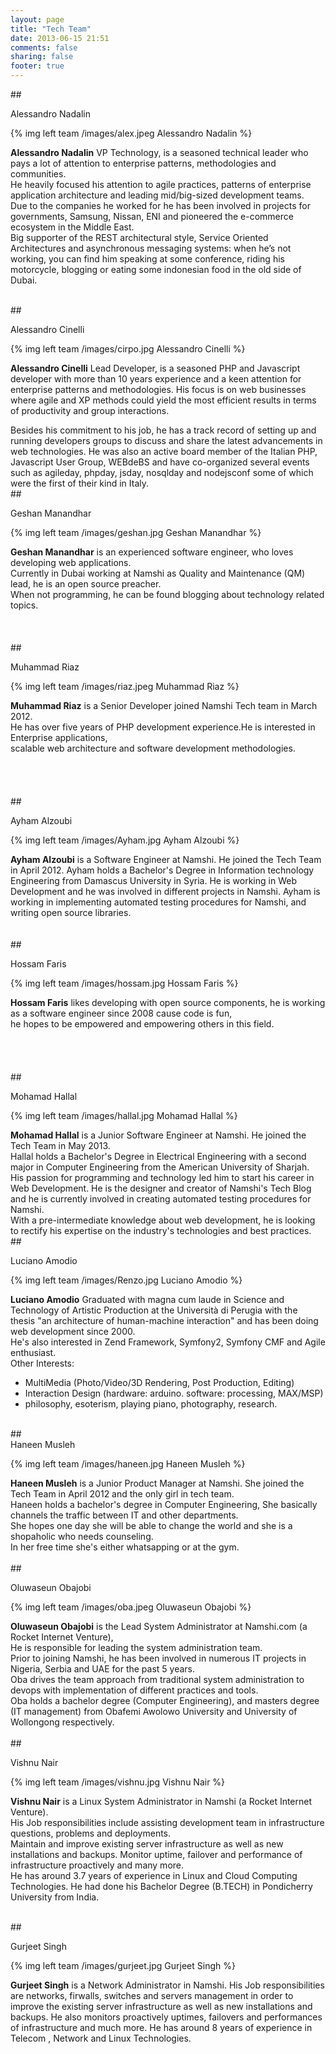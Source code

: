 ```yaml
---
layout: page
title: "Tech Team"
date: 2013-06-15 21:51
comments: false
sharing: false
footer: true
---
```

##<div id="Alessandro Nadalin">Alessandro Nadalin</div>

{% img left team /images/alex.jpeg Alessandro Nadalin %}

**Alessandro Nadalin** VP Technology, is a seasoned technical leader who pays a lot of attention to enterprise patterns, methodologies and communities.<br />
He heavily focused his attention to agile practices, patterns of enterprise application architecture and leading mid/big-sized development teams.<br />
Due to the companies he worked for he has been involved in projects for governments, Samsung, Nissan, ENI and pioneered the e-commerce ecosystem in the Middle East.<br />
Big supporter of the REST architectural style, Service Oriented Architectures and asynchronous messaging systems: when he’s not working, you can find him speaking at some conference, riding his motorcycle, blogging or eating some indonesian food in the old side of Dubai.<br />
<br />

##<div id="Alessandro Cinelli (cirpo)">Alessandro Cinelli</div>

{% img left team /images/cirpo.jpg Alessandro Cinelli %}

**Alessandro Cinelli** Lead Developer, is a seasoned PHP and Javascript developer with more than 10 years experience and a keen attention for enterprise patterns
and methodologies. His focus is on web businesses where agile and XP methods could yield the most efficient results in terms of productivity and group interactions.

Besides his commitment to his job, he has a track record of setting up and running developers groups to discuss and share the latest advancements in web technologies.
He was also an active board member of the Italian PHP, Javascript User Group, WEBdeBS and have co-organized several events such as agileday, phpday, jsday, nosqlday and nodejsconf some of which were the first of their kind in Italy.
<br />
##<div id="Geshan Manandhar">Geshan Manandhar</div>

{% img left team /images/geshan.jpg Geshan Manandhar %}

**Geshan Manandhar** is an experienced software engineer, who loves developing web applications. <br />
Currently in Dubai working at Namshi as Quality and Maintenance (QM) lead, he is an open source preacher. <br />
When not programming, he can be found blogging about technology related topics.<br />
<br />
<br />
<br />
##<div id="Muhammad Riaz">Muhammad Riaz</div>

{% img left team /images/riaz.jpeg Muhammad Riaz %}

**Muhammad Riaz** is a Senior Developer joined Namshi Tech team in March 2012.<br />
He has over five years of PHP development experience.He is interested in Enterprise applications,<br />
scalable web architecture and software development methodologies.<br />
<br />
<br />
<br />
<br />
##<div id="Ayham Alzoubi">Ayham Alzoubi</div>

{% img left team /images/Ayham.jpg Ayham Alzoubi %}

**Ayham Alzoubi** is a Software Engineer at Namshi. He joined the Tech Team in April 2012.
Ayham holds a Bachelor's Degree in Information technology Engineering from Damascus University in Syria.
He is working in Web Development and he was involved in different projects in Namshi.
Ayham is working in implementing automated testing procedures for Namshi, and writing open source libraries.
<br />
<br />
<br />
##<div id="Hossam Faris">Hossam Faris</div>

{% img left team /images/hossam.jpg Hossam Faris %}

**Hossam Faris** likes developing with open source components, he is working as a software engineer since 2008 cause code is fun, <br />
he hopes to be empowered and empowering others in this field.<br />
<br />
<br />
<br />
<br />
##<div id="Mohamad Hallal">Mohamad Hallal</div>

{% img left team /images/hallal.jpg Mohamad Hallal %}

**Mohamad Hallal** is a Junior Software Engineer at Namshi. He joined the Tech Team in May 2013.<br />
Hallal holds a Bachelor's Degree in Electrical Engineering with a second major in Computer Engineering
from the American University of Sharjah.<br />
His passion for programming and technology led him to start his career in Web Development.
He is the designer and creator of Namshi's Tech Blog and he is currently involved in creating automated
testing procedures for Namshi.</br>
With a pre-intermediate knowledge about web development, he is looking to rectify his expertise on the industry's technologies and best practices.
<br />
##<div id="Luciano Amodio">Luciano Amodio</div>

{% img left team /images/Renzo.jpg Luciano Amodio %}

**Luciano Amodio**  Graduated with magna cum laude in Science and Technology of Artistic Production at the Università di Perugia with the</br>
thesis "an architecture of human-machine interaction" and has been doing web development since 2000.</br>
 He's also interested in Zend Framework, Symfony2, Symfony CMF and Agile enthusiast.</br>
Other Interests:</br>
- MultiMedia (Photo/Video/3D Rendering, Post Production, Editing)
- Interaction Design (hardware: arduino. software: processing, MAX/MSP)
- philosophy, esoterism, playing piano, photography, research.
<br />
##<div id="Haneen Musleh">Haneen Musleh</div>

{% img left team /images/haneen.jpg Haneen Musleh %}

**Haneen Musleh** is a Junior Product Manager at Namshi. She joined the Tech Team in April 2012 and the only girl in tech team.<br />
Haneen holds a bachelor's degree in Computer Engineering, She basically channels the traffic between IT and other departments. <br />
She hopes one day she will be able to change the world and she is a shopaholic who needs counseling. <br />
In her free time she's either whatsapping or at the gym.<br />
<br />
##<div id="Oluwaseun Obajobi">Oluwaseun Obajobi</div>

{% img left team /images/oba.jpeg Oluwaseun Obajobi %}

**Oluwaseun Obajobi** is the Lead System Administrator at Namshi.com (a Rocket Internet Venture), <br />
He is responsible for leading the system administration team. <br />
Prior to joining Namshi, he has been involved in numerous IT projects in Nigeria, Serbia and UAE for the past 5 years.<br />
Oba drives the team approach from traditional system administration to devops with implementation of different practices and tools.<br />
Oba holds a bachelor degree (Computer Engineering), and  masters degree (IT management) from Obafemi Awolowo University and University of Wollongong respectively.<br />
<br />
##<div id="Vishnu Nair">Vishnu Nair</div>

{% img left team /images/vishnu.jpg Vishnu Nair %}

**Vishnu Nair** is a Linux System Administrator in Namshi (a Rocket Internet Venture). <br />
His Job responsibilities include assisting development team in infrastructure questions, problems and deployments. <br />
Maintain and improve existing server infrastructure as well as new installations and backups. Monitor uptime, failover and performance of infrastructure proactively and many more.<br />
He has around 3.7 years of experience in Linux and Cloud Computing Technologies. He had done his Bachelor Degree (B.TECH) in Pondicherry University from India.<br />
<br />

##<div id="Gurjeet Singh">Gurjeet Singh</div>

{% img left team /images/gurjeet.jpg Gurjeet Singh %}

**Gurjeet Singh** is a Network Administrator in Namshi. His Job responsibilities are networks, firwalls, switches and servers management
in order to improve the existing server infrastructure as well as new installations and backups.
He also monitors proactively uptimes, failovers and performances of infrastructure and much more.
He has around 8 years of experience in Telecom , Network and Linux Technologies.
<br />
<br />
<br />